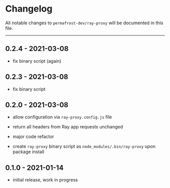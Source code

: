 # Changelog

All notable changes to `permafrost-dev/ray-proxy` will be documented in this file.

---

## 0.2.4 - 2021-03-08

- fix binary script (again)

## 0.2.3 - 2021-03-08

- fix binary script

## 0.2.0 - 2021-03-08

- allow configuration via `ray-proxy.config.js` file

- return all headers from Ray app requests unchanged

- major code refactor

- create `ray-proxy` binary script as `node_modules/.bin/ray-proxy` upon package install

## 0.1.0 - 2021-01-14

- initial release, work in progress
